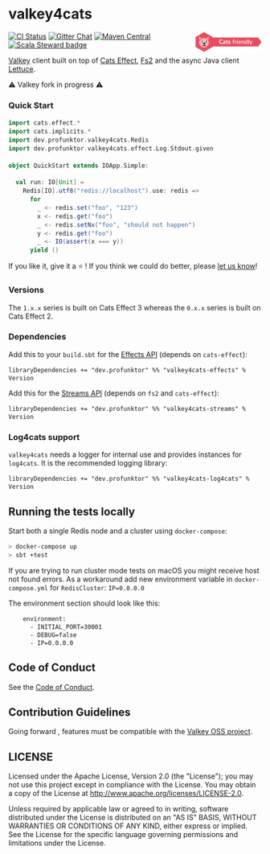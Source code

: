 valkey4cats
===========

[![CI Status](https://github.com/profunktor/valkey4cats/workflows/Scala/badge.svg)](https://github.com/profunktor/valkey4cats/actions)
[![Gitter Chat](https://badges.gitter.im/profunktor-dev/valkey4cats.svg)](https://gitter.im/profunktor-dev/valkey4cats)
[![Maven Central](https://img.shields.io/maven-central/v/dev.profunktor/valkey4cats-effects_2.12.svg)](http://search.maven.org/#search%7Cga%7C1%7Cvalkey4cats-effects) <a href="https://typelevel.org/cats/"><img src="https://raw.githubusercontent.com/typelevel/cats/c23130d2c2e4a320ba4cde9a7c7895c6f217d305/docs/src/main/resources/microsite/img/cats-badge.svg" height="40px" align="right" alt="Cats friendly" /></a>
[![Scala Steward badge](https://img.shields.io/badge/Scala_Steward-helping-brightgreen.svg?style=flat&logo=data:image/png;base64,iVBORw0KGgoAAAANSUhEUgAAAA4AAAAQCAMAAAARSr4IAAAAVFBMVEUAAACHjojlOy5NWlrKzcYRKjGFjIbp293YycuLa3pYY2LSqql4f3pCUFTgSjNodYRmcXUsPD/NTTbjRS+2jomhgnzNc223cGvZS0HaSD0XLjbaSjElhIr+AAAAAXRSTlMAQObYZgAAAHlJREFUCNdNyosOwyAIhWHAQS1Vt7a77/3fcxxdmv0xwmckutAR1nkm4ggbyEcg/wWmlGLDAA3oL50xi6fk5ffZ3E2E3QfZDCcCN2YtbEWZt+Drc6u6rlqv7Uk0LdKqqr5rk2UCRXOk0vmQKGfc94nOJyQjouF9H/wCc9gECEYfONoAAAAASUVORK5CYII=)](https://scala-steward.org)

[Valkey](https://valkey.io) client built on top of [Cats Effect](https://typelevel.org/cats-effect/), [Fs2](http://fs2.io/) and the async Java client [Lettuce](https://lettuce.io/).

⚠️ Valkey fork in progress ⚠️

### Quick Start

```scala
import cats.effect.*
import cats.implicits.*
import dev.profunktor.valkey4cats.Redis
import dev.profunktor.valkey4cats.effect.Log.Stdout.given

object QuickStart extends IOApp.Simple:

  val run: IO[Unit] =
    Redis[IO].utf8("redis://localhost").use: redis =>
      for
        _ <- redis.set("foo", "123")
        x <- redis.get("foo")
        _ <- redis.setNx("foo", "should not happen")
        y <- redis.get("foo")
        _ <- IO(assert(x === y))
      yield ()
```

If you like it, give it a ⭐ ! If you think we could do better, please [let us know](https://gitter.im/profunktor-dev/valkey4cats)!

### Versions

The `1.x.x` series is built on Cats Effect 3 whereas the `0.x.x` series is built on Cats Effect 2.

### Dependencies

Add this to your `build.sbt` for the [Effects API](https://valkey4cats.profunktor.dev/effects/) (depends on `cats-effect`):

```
libraryDependencies += "dev.profunktor" %% "valkey4cats-effects" % Version
```

Add this for the [Streams API](https://valkey4cats.profunktor.dev/streams/) (depends on `fs2` and `cats-effect`):

```
libraryDependencies += "dev.profunktor" %% "valkey4cats-streams" % Version
```

### Log4cats support

`valkey4cats` needs a logger for internal use and provides instances for `log4cats`. It is the recommended logging library:

```
libraryDependencies += "dev.profunktor" %% "valkey4cats-log4cats" % Version
```

## Running the tests locally

Start both a single Redis node and a cluster using `docker-compose`:

```bash
> docker-compose up
> sbt +test
```

If you are trying to run cluster mode tests on macOS you might receive host not found errors. As a workaround add
new environment variable in `docker-compose.yml` for `RedisCluster`: `IP=0.0.0.0`

The environment section should look like this:
```
    environment:
      - INITIAL_PORT=30001
      - DEBUG=false
      - IP=0.0.0.0
```

## Code of Conduct

See the [Code of Conduct](https://valkey4cats.profunktor.dev/CODE_OF_CONDUCT).

## Contribution Guidelines

Going forward , features must be compatible with the [Valkey OSS project](https://valkey.io/). 

## LICENSE

Licensed under the Apache License, Version 2.0 (the "License"); you may not use this project except in compliance with
the License. You may obtain a copy of the License at http://www.apache.org/licenses/LICENSE-2.0.

Unless required by applicable law or agreed to in writing, software distributed under the License is distributed on an
"AS IS" BASIS, WITHOUT WARRANTIES OR CONDITIONS OF ANY KIND, either express or implied. See the License for the specific
language governing permissions and limitations under the License.
